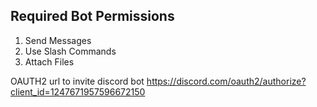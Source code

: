 ## Required Bot Permissions

1. Send Messages
2. Use Slash Commands
3. Attach Files

OAUTH2 url to invite discord bot
https://discord.com/oauth2/authorize?client_id=1247671957596672150
